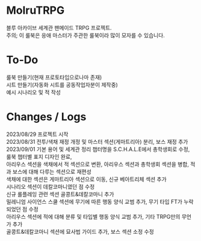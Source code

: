 # MolruTRPG
블루 아카이브 세계관 팬메이드 TRPG 프로젝트.  
주의; 이 룰북은 응애 마스터가 주관한 룰북이라 많이 모자를 수 있습니다.  

# To-Do
룰북 만들기(현재 프로토타입으로나마 존재)  
시트 만들기(자동화 시트를 공동작업자분이 제작중)  
예시 시나리오 및 적 작성

# Changes / Logs
2023/08/29 프로젝트 시작  
2023/08/31 전투/색채 재정 개정 및 마스터 섹션(게마트리아) 분리, 보스 재정 추가  
2023/09/01 기본 용어 및 세계관 정리 챕터명을 S.C.H.A.L.E에서 총학생회로 수정, 룰북 챕터별 표지 디자인 완료,   
아리우스 섹션을 색채에서 적 섹션으로 변환, 아리우스 섹션과 총학생회 섹션을 병합, 적과 보스에 대해 다루는 섹션으로 재편성  
색채에 대한 섹션은 게마트리아 섹션으로 이동, 신규 베아트리체 섹션 추가  
시나리오 섹션이 데칼코마니였던 점 수정  
신규 롤플레잉 관련 섹션 골콩트&데칼코마니 추가  
밀레니엄 사이언스 스쿨 섹션에 무기에 따른 행동 양식 교범 추가, 무기 타입 FT가 누락되었던 점 수정  
아리우스 섹션에 적에 대해 분류 및 타입별 행동 양식 교범 추가, 기타 TRPG만의 무언가 추가  
골콩트&데칼코마니 섹션에 묘사법 가이드 추가, 보스 섹션 소정 수정

